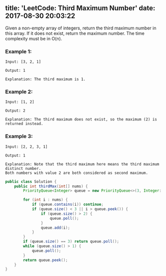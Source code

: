 title: 'LeetCode: Third Maximum Number'
date: 2017-08-30 20:03:22
---

Given a non-empty array of integers, return the third maximum number in this array. If it does not exist, return the maximum number. The time complexity must be in O(n).

### Example 1:
```
Input: [3, 2, 1]

Output: 1

Explanation: The third maximum is 1.
```
### Example 2:
```
Input: [1, 2]

Output: 2

Explanation: The third maximum does not exist, so the maximum (2) is returned instead.
```

### Example 3:
```
Input: [2, 2, 3, 1]

Output: 1

Explanation: Note that the third maximum here means the third maximum distinct number.
Both numbers with value 2 are both considered as second maximum.
```

```java
public class Solution {
    public int thirdMax(int[] nums) {
        PriorityQueue<Integer> queue = new PriorityQueue<>(3, Integer::compareTo);

        for (int i : nums) {
            if (queue.contains(i)) continue;
            if (queue.size() < 3 || i > queue.peek()) {
                if (queue.size() > 2) {
                    queue.poll();
                }
                queue.add(i);
            }
        }
        if (queue.size() == 3) return queue.poll();
        while (queue.size() > 1) {
            queue.poll();
        }
        return queue.peek();
    }
}
```
